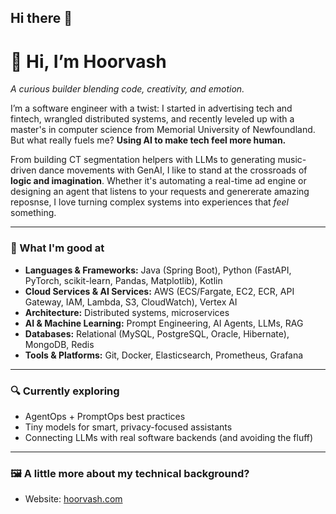 ## Hi there 👋

<!--
**hoorvash/hoorvash** is a ✨ _special_ ✨ repository because its `README.md` (this file) appears on your GitHub profile.

Here are some ideas to get you started:

- 🔭 I’m currently working on ...
- 🌱 I’m currently learning ...
- 👯 I’m looking to collaborate on ...
- 🤔 I’m looking for help with ...
- 💬 Ask me about ...
- 📫 How to reach me: ...
- 😄 Pronouns: ...
- ⚡ Fun fact: ...
-->

# 👋 Hi, I’m Hoorvash  
*A curious builder blending code, creativity, and emotion.*

I’m a software engineer with a twist: I started in advertising tech and fintech, wrangled distributed systems, and recently leveled up with a master's in computer science from Memorial University of Newfoundland. But what really fuels me? **Using AI to make tech feel more human.**  

From building CT segmentation helpers with LLMs to generating music-driven dance movements with GenAI, I like to stand at the crossroads of **logic and imagination**. Whether it's automating a real-time ad engine or designing an agent that listens to your requests and genererate amazing reposnse, I love turning complex systems into experiences that *feel* something.

---

### 🔧 What I'm good at
- **Languages & Frameworks:** Java (Spring Boot), Python (FastAPI, PyTorch, scikit-learn, Pandas, Matplotlib), Kotlin  
- **Cloud Services & AI Services:** AWS (ECS/Fargate, EC2, ECR, API Gateway, IAM, Lambda, S3, CloudWatch), Vertex AI  
- **Architecture:** Distributed systems, microservices
- **AI & Machine Learning:** Prompt Engineering, AI Agents, LLMs, RAG
- **Databases:** Relational (MySQL, PostgreSQL, Oracle, Hibernate), MongoDB, Redis
- **Tools & Platforms:** Git, Docker, Elasticsearch, Prometheus, Grafana

---

### 🔍 Currently exploring
- AgentOps + PromptOps best practices  
- Tiny models for smart, privacy-focused assistants  
- Connecting LLMs with real software backends (and avoiding the fluff)  

---

### 🖼 A little more about my technical background? 
- Website: [hoorvash.com](https://hoorvash.com)  

